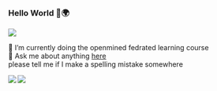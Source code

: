 ### Hello World 👋🌍
![](https://komarev.com/ghpvc/?username=Simsalabim1&label=PROFILE+VISITORS+❤️)

<!--
**simsalabim1/simsalabim1** is a ✨ _special_ ✨ repository because its `README.md` (this file) appears on your GitHub profile.

Here are some ideas to get you started:
🤍🤍
- 🔭 I’m currently working on ...
- 🌱 I’m currently learning ...
- 👯 I’m looking to collaborate on ...
- 🤔 I’m looking for help with ...
- 💬 Ask me about ...
- 📫 How to reach me: ...
- 😄 Pronouns: ...
- ⚡ Fun fact: ...
--> 

<!--🔭 I’m currently working on my data analyst nanaodegree(on the last chapter)<br>
🌱 I’m currently learning sql
<br>
--> 




🌱 I’m currently doing the openmined fedrated learning course <br>
💬 Ask me about anything <a href="https://github.com/simsalabim1/simsalabim1/issues"> here</a><br>
please tell me if I make a spelling mistake somewhere


 
 
 <a href="https://github.com/anuraghazra/github-readme-stats">
  <img align="left" src="https://github-readme-stats.vercel.app/api/top-langs/?username=simsalabim1&theme=dracula&notebook&hide=jupyter%20notebook,HTML" />
</a><a href="https://github.com/anuraghazra/github-readme-stats">
  <img align="left" src="https://github-readme-stats.vercel.app/api?username=simsalabim1&hide=contribs,prs&count_private=true&show_icons=true&theme=dracula" />
</a>
 



